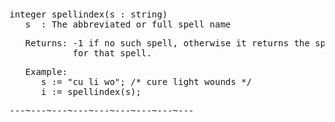 <div class="mw-parser-output"><p><br />
<span id="bfsplind"></span>
</p>
<pre>integer spellindex(s&#160;: string)
   s  : The abbreviated or full spell name
</pre>
<pre>   Returns: -1 if no such spell, otherwise it returns the spell index
            for that spell.
</pre>
<pre>   Example:
      s&#160;:= "cu li wo"; /* cure light wounds */
      i&#160;:= spellindex(s);
</pre>
<pre>---~---~---~---~---~---~---~---~---
</pre></div>